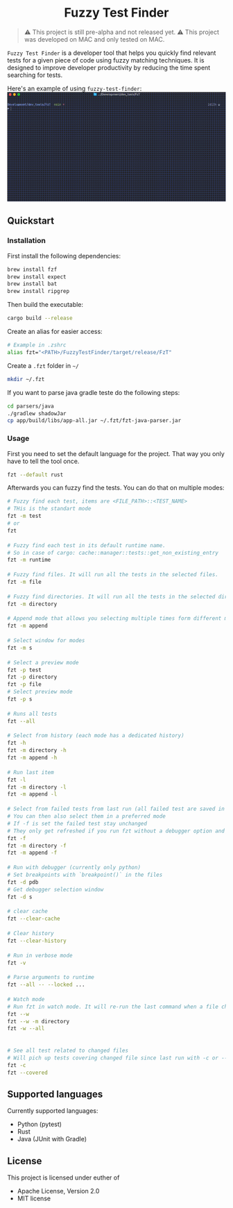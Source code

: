 <div align="center">

# Fuzzy Test Finder

</div>

> ⚠️ This project is still pre-alpha and not released yet.
> ⚠️ This project was developed on MAC and only tested on MAC.


`Fuzzy Test Finder` is a developer tool that helps you quickly find relevant tests for a given piece of code using fuzzy matching techniques. It is designed to improve developer productivity by reducing the time spent searching for tests.

Here's an example of using `fuzzy-test-finder`:
![demo.gif](./demo.gif)

## Quickstart

### Installation

First install the following dependencies:

```bash
brew install fzf
brew install expect
brew install bat
brew install ripgrep
```

Then build the executable:

```bash
cargo build --release
```

Create an alias for easier access:

```sh
# Example in .zshrc
alias fzt="<PATH>/FuzzyTestFinder/target/release/FzT"
```

Create a `.fzt` folder in `~/`

```bash
mkdir ~/.fzt
```

If you want to parse java gradle teste do the following steps:

```bash
cd parsers/java
./gradlew shadowJar
cp app/build/libs/app-all.jar ~/.fzt/fzt-java-parser.jar
```

### Usage

First you need to set the default language for the project. That way you only have to tell the tool once.

```bash
fzt --default rust 
```

Afterwards you can fuzzy find the tests. You can do that on multiple modes:

```bash
# Fuzzy find each test, items are <FILE_PATH>::<TEST_NAME>
# THis is the standart mode
fzt -m test
# or
fzt

# Fuzzy find each test in its default runtime name.
# So in case of cargo: cache::manager::tests::get_non_existing_entry
fzt -m runtime

# Fuzzy find files. It will run all the tests in the selected files.
fzt -m file

# Fuzzy find directories. It will run all the tests in the selected directories.
fzt -m directory

# Append mode that allows you selecting multiple times form different modes.
fzt -m append

# Select window for modes
fzt -m s

# Select a preview mode
fzt -p test
fzt -p directory
fzt -p file
# Select preview mode
fzt -p s

# Runs all tests
fzt --all

# Select from history (each mode has a dedicated history)
fzt -h
fzt -m directory -h
fzt -m append -h

# Run last item
fzt -l
fzt -m directory -l
fzt -m append -l

# Select from failed tests from last run (all failed test are saved in a set)
# You can then also select them in a preferred mode
# If -f is set the failed test stay unchanged
# They only get refreshed if you run fzt without a debugger option and -f
fzt -f
fzt -m directory -f
fzt -m append -f

# Run with debugger (currently only python)
# Set breakpoints with `breakpoint()` in the files
fzt -d pdb
# Get debugger selection window
fzt -d s

# clear cache
fzt --clear-cache

# Clear history
fzt --clear-history

# Run in verbose mode
fzt -v

# Parse arguments to runtime
fzt --all -- --locked ...

# Watch mode
# Run fzt in watch mode. It will re-run the last command when a file changes.
fzt --w
fzt --w -m directory
fzt -w --all


# See all test related to changed files
# Will pich up tests covering changed file since last run with -c or --covered
fzt -c
fzt --covered
```

## Supported languages

Currently supported languages:

- Python (pytest)
- Rust
- Java (JUnit with Gradle)

## License

This project is licensed under euther of

* Apache License, Version 2.0
* MIT license
